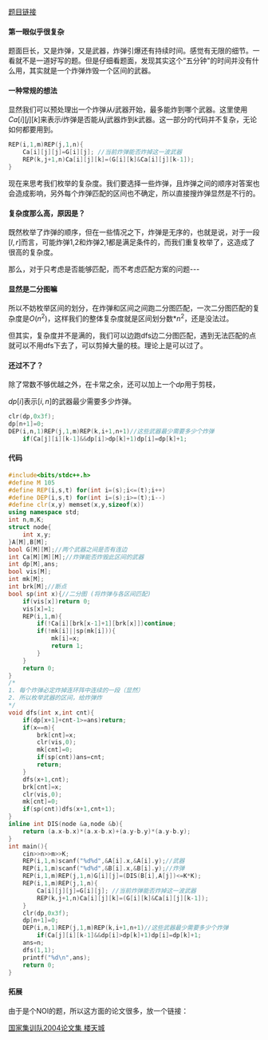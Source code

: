 [题目链接](https://www.luogu.org/problemnew/show/P1526)

#### 第一眼似乎很复杂

题面巨长，又是炸弹，又是武器，炸弹引爆还有持续时间。感觉有无限的细节。一看就不是一道好写的题。但是仔细看题面，发现其实这个“五分钟"的时间并没有什么用，其实就是一个炸弹炸毁一个区间的武器。



#### 一种常规的想法

显然我们可以预处理出一个炸弹从$i$武器开始，最多能炸到哪个武器。这里使用$Ca[i][j][k]$来表示$i$炸弹是否能从$j$武器炸到$k$武器。这一部分的代码并不复杂，无论如何都要用到。

```cpp
REP(i,1,m)REP(j,1,n){
    Ca[i][j][j]=G[i][j]; //当前炸弹能否炸掉这一波武器
    REP(k,j+1,n)Ca[i][j][k]=(G[i][k]&Ca[i][j][k-1]);
}
```



现在来思考我们枚举的复杂度。我们要选择一些炸弹，且炸弹之间的顺序对答案也会造成影响，另外每个炸弹匹配的区间也不确定，所以直接搜炸弹显然是不行的。



#### 复杂度那么高，原因是？

既然枚举了炸弹的顺序，但在一些情况之下，炸弹是无序的，也就是说，对于一段$[l,r]$而言，可能炸弹1,2和炸弹2,1都是满足条件的，而我们重复枚举了，这造成了很高的复杂度。

那么，对于只考虑是否能够匹配，而不考虑匹配方案的问题---



#### 显然是二分图嘛

所以不妨枚举区间的划分，在炸弹和区间之间跑二分图匹配，一次二分图匹配的复杂度是$O(n^2)$，这样我们的整体复杂度就是区间划分数*$n^2$，还是没法过。

但其实，复杂度并不是满的，我们可以边跑dfs边二分图匹配，遇到无法匹配的点就可以不用dfs下去了，可以剪掉大量的枝。理论上是可以过了。



#### 还过不了？

除了常数不够优越之外，在卡常之余，还可以加上一个$dp$用于剪枝，

$dp[i]$表示$[i,n]$的武器最少需要多少炸弹。

```cpp
clr(dp,0x3f);
dp[n+1]=0;
DEP(i,n,1)REP(j,1,m)REP(k,i+1,n+1)//这些武器最少需要多少个炸弹
    if(Ca[j][i][k-1]&&dp[i]>dp[k]+1)dp[i]=dp[k]+1;
```



#### 代码

```cpp
#include<bits/stdc++.h>
#define M 105
#define REP(i,s,t) for(int i=(s);i<=(t);i++)
#define DEP(i,s,t) for(int i=(s);i>=(t);i--)
#define clr(x,y) memset(x,y,sizeof(x)) 
using namespace std;
int n,m,K;
struct node{
    int x,y;    
}A[M],B[M];
bool G[M][M];//两个武器之间是否有连边 
int Ca[M][M][M];//炸弹能否炸毁此区间的武器 
int dp[M],ans;
bool vis[M];
int mk[M];
int brk[M];//断点 
bool sp(int x){//二分图 (将炸弹与各区间匹配)
    if(vis[x])return 0;
    vis[x]=1;
    REP(i,1,m){
        if(!Ca[i][brk[x-1]+1][brk[x]])continue;
        if(!mk[i]||sp(mk[i])){
            mk[i]=x;
            return 1;
        }
    }
    return 0;
}
/*
1. 每个炸弹必定炸掉连环阵中连续的一段（显然）
2. 所以枚举武器的区间，给炸弹炸 
*/
void dfs(int x,int cnt){
    if(dp[x+1]+cnt-1>=ans)return;
    if(x==n){
        brk[cnt]=x;
        clr(vis,0);
        mk[cnt]=0;
        if(sp(cnt))ans=cnt;
        return; 
    }
    dfs(x+1,cnt);
    brk[cnt]=x;
    clr(vis,0);
    mk[cnt]=0;
    if(sp(cnt))dfs(x+1,cnt+1); 
}
inline int DIS(node &a,node &b){
    return (a.x-b.x)*(a.x-b.x)+(a.y-b.y)*(a.y-b.y);
}
int main(){
    cin>>n>>m>>K;
    REP(i,1,n)scanf("%d%d",&A[i].x,&A[i].y);//武器
    REP(i,1,m)scanf("%d%d",&B[i].x,&B[i].y);//炸弹
    REP(i,1,m)REP(j,1,n)G[i][j]=(DIS(B[i],A[j])<=K*K); 
    REP(i,1,m)REP(j,1,n){
        Ca[i][j][j]=G[i][j]; //当前炸弹能否炸掉这一波武器
        REP(k,j+1,n)Ca[i][j][k]=(G[i][k]&Ca[i][j][k-1]);
    }
    clr(dp,0x3f);
    dp[n+1]=0;
    DEP(i,n,1)REP(j,1,m)REP(k,i+1,n+1)//这些武器最少需要多少个炸弹
        if(Ca[j][i][k-1]&&dp[i]>dp[k]+1)dp[i]=dp[k]+1;
    ans=n;
    dfs(1,1);
    printf("%d\n",ans);
    return 0;   
}
```

#### 拓展

由于是个NOI的题，所以这方面的论文很多，放一个链接：

[国家集训队2004论文集 楼天城](https://wenku.baidu.com/view/fb7a9b6648d7c1c708a1451b.html)

